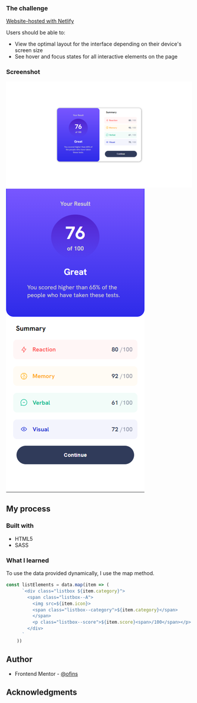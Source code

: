 ### The challenge

[Website-hosted with Netlify](https://resultsummarycomponentchallenge.netlify.app/)

Users should be able to:

- View the optimal layout for the interface depending on their device's screen size
- See hover and focus states for all interactive elements on the page

### Screenshot

![](./design/final/1440p-final.png)
![](./design/final/375p-final.png)

## My process

### Built with

- HTML5
- SASS

### What I learned

To use the data provided dynamically, I use the map method.

```js
const listElements = data.map(item => (
      `<div class="listbox ${item.category}">
        <span class="listbox--A">
          <img src=${item.icon}>
          <span class="listbox--category">${item.category}</span>
          </span>
          <p class="listbox--score">${item.score}<span>/100</span></p>
        </div>
      `
    ))
```

## Author

- Frontend Mentor - [@ofins](https://www.frontendmentor.io/profile/ofins)

## Acknowledgments
